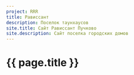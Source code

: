 ```yaml
---
project: RRR
title: Рависсант
description: Поселок таунхаусов 
site.title: Сайт Рависсант Пучково
site.description: Сайт поселка городских домов
---
```

# {{ page.title }}
